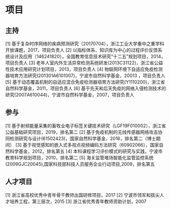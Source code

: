 # 项目


## 主持
[1]	基于复杂时序网络的疾病预测研究（20170704），浙江工业大学重中之重学科开放课题，2017，项目负责人
[2]	以指标体系、知识库为中心的过程评价反馈系统设计及应用（146241820），全国教育信息技术研究“十二五”规划项目，2014，项目负责人
[3]	老年人室内外生活异常检测系统研发(2013C31122)，浙江省公益性技术应用研究计划项目，2013，项目负责人
[4]	物联网环境下自适应免疫检测器培育方法研究(201301A6101007)，宁波市自然科学基金，20013 ，项目负责人
[5]	基于动态覆盖机制的自适应混合免疫检测器培育方法研究(Y1110200)，浙江省自然科学基金，2011，项目负责人
[6]	基于先天和后天免疫的网络入侵检测技术的研究(2007A610044)，宁波市自然科学基金，2007，项目负责人

## 参与
[1]	基于射频能量采集的畜牧业电子标签关键技术研究（LGF19F010002），浙江省公益基础研究项目，2019，排名第二
[2]	基于免疫机制的无线传感器网络攻击协同检测研究与设计(61502423)，国家自然科学基金，2016，排名第二（博士期间）
[3]	基于视觉感知的嵌入式多视点视频编码方法研究（60902066），国家自然科学基金，2012，排名第五
[4]	本科课程学习评价模式的研究与实践，宁波市教育科学规划项目，2010，排名第二
[5]	海关监管堆场智能化监管监控系统(2009GJC20045),国家科技部科技人员服务企业行动项目,2009，排名第五

## 人才项目
[1]	浙江省高校优秀中青年骨干教师出国研修项目，2017
[2]	宁波市领军和拔尖人才培养工程，第三层次，2015
[3]	浙江省优秀青年教师资助计划，2007


